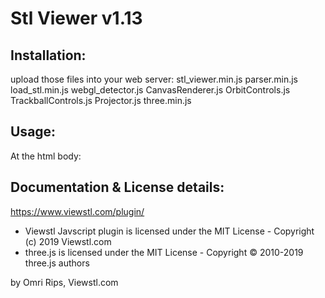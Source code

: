 Stl Viewer v1.13
================

Installation:
-------------
upload those files into your web server:
stl_viewer.min.js 
parser.min.js 
load_stl.min.js 
webgl_detector.js 
CanvasRenderer.js 
OrbitControls.js
TrackballControls.js
Projector.js 
three.min.js


Usage:
------
At the html body:

<script src="stl_viewer.min.js"></script>
<div id="stl_cont"></div>
<script>
	var stl_viewer=new StlViewer(document.getElementById("stl_cont"), { models: [ {id:0, filename:"mystl.stl"} ] });
</script>



Documentation & License details:
--------------------------------
https://www.viewstl.com/plugin/ 

* Viewstl Javscript plugin is licensed under the MIT License - Copyright (c) 2019 Viewstl.com
* three.js is licensed under the MIT License - Copyright © 2010-2019 three.js authors



by Omri Rips, Viewstl.com

